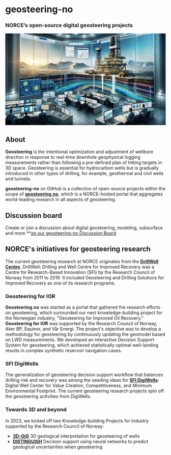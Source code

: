 # geosteering-no
### NORCE’s open-source digital geosteering projects

![An AI-generated illustration for "geosteering"](/geosteering-dalle-3.jpg)

## About
**Geosteering** is the intentional optimization and adjustment of wellbore direction in response to real-time downhole geophysical logging measurements rather than following a pre-defined plan of hitting targets in 3D space. Geosteering is essential for hydrocarbon wells but is gradually introduced in other types of drilling, for example, geothermal and civil wells and tunnels.

**geosteering-no** on GitHub is a collection of open-source projects within the scope of **[geosteering.no](https://geosteering.no)**, which is a NORCE-hosted portal that aggregates world-leading research in all aspects of geosteering.

## Discussion board

Create or join a discussion about digital geosteering, modeling, subsurface and more **[on our geosteering-no Discussion Board](https://github.com/orgs/geosteering-no/discussions)

## NORCE's initiatives for geosteering research

The current geosteering research at NORCE originates from the 
**[DrillWell Centre](https://drillwell.no/home)**. DrillWell: Drilling and Well Centre for Improved Recovery was a Centre for Research-Based Innovation (SFI) by the Research Council of Norway from 2011 to 2019. It included Geosteering and Drilling Solutions for Improved Recovery as one of its research programs. 

### Geosteering for IOR

**Geosteering.no** was started as a portal that gathered the research efforts on geosteering, which surrounded our next knowledge-building project for the Norwegian industry, "Geosteering for Improved Oil Recovery." **Geosteering for IOR** was supported by the Research Council of Norway, Aker BP, Equinor, and Vår Energi. The project's objective was to develop a methodology for geosteering by continuously updating the geomodel based on LWD measurements. 
We developed an interactive Decision Support System for geosteering, which achieved statistically optimal well-landing results in complex synthetic reservoir navigation cases. 

### SFI DigiWells

The generalization of geosteering decision support workflow that balances drilling risk and recovery was among the seeding ideas for **[SFI DigiWells](https://digiwells.no/)**: Digital Well Center for Value Creation, Competitiveness, and Minimum Environmental Footprint. 
The current geosteering research projects spin off the geosteering activities from DigiWells.   

### Towards 3D and beyond
In 2023, we kicked off two Knowledge-building Projects for Industry supported by the Research Council of Norway:
* **[3D-GiG](/3d-gig)** 3D geological interpretation for geosteering of wells
* **[DISTINGUISH](/distinguish)** Decision support using neural networks to predict geological uncertainties when geosteering
